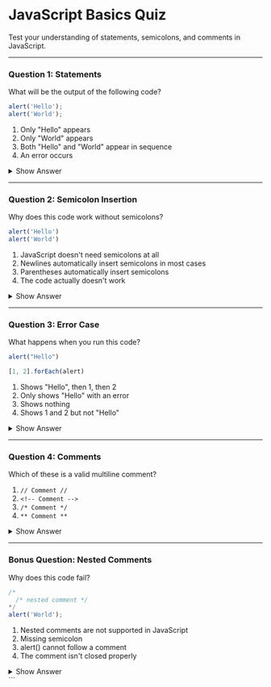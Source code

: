 # JavaScript Basics Quiz

Test your understanding of statements, semicolons, and comments in JavaScript.

---

### Question 1: Statements  
What will be the output of the following code?
```javascript
alert('Hello');
alert('World');
```

1. Only "Hello" appears  
2. Only "World" appears  
3. Both "Hello" and "World" appear in sequence  
4. An error occurs  

<details>
<summary>Show Answer</summary>

**Answer: 3**  
Both alerts will execute sequentially because they are separate statements properly terminated with semicolons.
</details>

---

### Question 2: Semicolon Insertion  
Why does this code work without semicolons?
```javascript
alert('Hello')
alert('World')
```

1. JavaScript doesn't need semicolons at all  
2. Newlines automatically insert semicolons in most cases  
3. Parentheses automatically insert semicolons  
4. The code actually doesn't work  

<details>
<summary>Show Answer</summary>

**Answer: 2**  
JavaScript performs automatic semicolon insertion (ASI) when line breaks exist, though this isn't always reliable.
</details>

---

### Question 3: Error Case  
What happens when you run this code?
```javascript
alert("Hello")

[1, 2].forEach(alert)
```

1. Shows "Hello", then 1, then 2  
2. Only shows "Hello" with an error  
3. Shows nothing  
4. Shows 1 and 2 but not "Hello"  

<details>
<summary>Show Answer</summary>

**Answer: 2**  
Without the semicolon, JavaScript tries to read `alert("Hello")[1, 2]` as one statement, causing an error after the first alert.
</details>

---

### Question 4: Comments  
Which of these is a valid multiline comment?

1. `// Comment //`  
2. `<!-- Comment -->`  
3. `/* Comment */`  
4. `** Comment **`  

<details>
<summary>Show Answer</summary>

**Answer: 3**  
Only `/* */` creates multiline comments in JavaScript. Option 1 is for single-line comments, and option 2 is HTML syntax.
</details>

---

### Bonus Question: Nested Comments  
Why does this code fail?
```javascript
/*
  /* nested comment */
*/
alert('World');
```

1. Nested comments are not supported in JavaScript  
2. Missing semicolon  
3. alert() cannot follow a comment  
4. The comment isn't closed properly  

<details>
<summary>Show Answer</summary>

**Answer: 1**  
JavaScript doesn't support nested `/* */` comments. The first `*/` closes the entire comment block.
</details>
```

